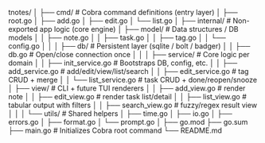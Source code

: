 tnotes/
│
├── cmd/                            # Cobra command definitions (entry layer)
│   ├── root.go
│   ├── add.go
│   ├── edit.go
│   └── list.go
│
├── internal/                       # Non-exported app logic (core engine)
│   ├── model/                      # Data structures / DB models
│   │   ├── note.go
│   │   ├── task.go
│   │   ├── tag.go
│   │   └── config.go
│   │
│   ├── db/                         # Persistent layer (sqlite / bolt / badger)
│   │   ├── db.go                   # Open/close connection once
│   │
│   ├── service/                    # Core logic per domain
│   │   ├── init_service.go         # Bootstraps DB, config, etc.
│   │   ├── add_service.go         # add/edit/view/list/search
│   │   ├── edit_service.go          # tag CRUD + merge
│   │   └── list_service.go         # task CRUD + done/reopen/snooze
│   ├── view/                       # CLI + future TUI renderers
│   │   ├── add_view.go            # render note
│   │   ├── edit_view.go            # render task list/detail
│   │   ├── list_view.go            # tabular output with filters
│   │   ├── search_view.go          # fuzzy/regex result view
│   │
│   └── utils/                      # Shared helpers
│       ├── time.go
│       ├── io.go
│       ├── errors.go
│       ├── format.go
│       └── prompt.go
│
├── go.mod
├── go.sum
├── main.go                         # Initializes Cobra root command
└── README.md